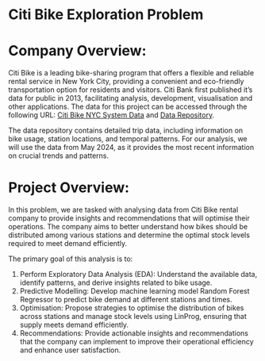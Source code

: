 # Citi Bike Exploration Problem

# Company Overview:
Citi Bike is a leading bike-sharing program that offers a flexible and reliable rental service in New York City, providing a convenient and eco-friendly transportation option for residents and visitors. Citi Bank first published it’s data for public in 2013, facilitating analysis, development, visualisation and other applications. The data for this project can be accessed through the following URL: [Citi Bike NYC System Data](https://citibikenyc.com/system-data) and [Data Repository](https://s3.amazonaws.com/tripdata/index.html).

The data repository contains detailed trip data, including information on bike usage, station locations, and temporal patterns. For our analysis, we will use the data from May 2024, as it provides the most recent information on crucial trends and patterns. 

# Project Overview: 
 In this problem, we are tasked with analysing data from Citi Bike rental company to provide insights and recommendations that will optimise their operations. The company aims to better understand how bikes should be distributed among various stations and determine the optimal stock levels required to meet demand efficiently.
 
The primary goal of this analysis is to:
1. Perform Exploratory Data Analysis (EDA): Understand the available data, identify patterns, and derive insights related to bike usage.
2. Predictive Modelling: Develop machine learning model Random Forest Regressor to predict bike demand at different stations and times.
3. Optimisation: Propose strategies to optimise the distribution of bikes across stations and manage stock levels using LinProg, ensuring that supply meets demand efficiently.
4. Recommendations: Provide actionable insights and recommendations that the company can implement to improve their operational efficiency and enhance user satisfaction.

# 
